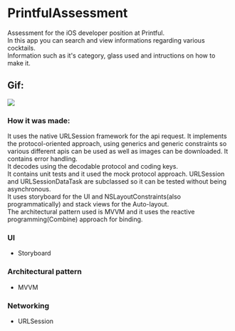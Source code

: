# PrintfulAssessment
Assessment for the iOS developer position at Printful.<br/>
In this app you can search and view informations regarding various cocktails.<br/>
Information such as it's category, glass used and intructions on how to make it.<br/>

## Gif:
![](https://media.giphy.com/media/dQvP6eS8iLEW8OnVXX/giphy.gif)

### How it was made:

It uses the native URLSession framework for the api request. It implements the protocol-oriented approach, using generics and generic constraints so various different apis can be used as well as images can be downloaded. It contains error handling.<br/>
It decodes using the decodable protocol and coding keys.<br/>
It contains unit tests and it used the mock protocol approach. URLSession and URLSessionDataTask are subclassed so it can be tested without being asynchronous.<br/>
It uses storyboard for the UI and NSLayoutConstraints(also programmatically) and stack views for the Auto-layout.<br/>
The architectural pattern used is MVVM and it uses the reactive programming(Combine) approach for binding.<br/>

### UI
  - Storyboard
### Architectural pattern
  - MVVM
### Networking
  - URLSession
